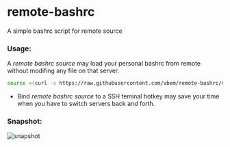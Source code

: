 # remote-bashrc
A simple bashrc script for remote source

### Usage:
A *remote bashrc source* may load your personal bashrc from remote without modifing any file on that server.
```sh
source <(curl -s https://raw.githubusercontent.com/vbem/remote-bashrc/master/bashrc.sh)
```
- Bind *remote bashrc source* to a SSH teminal hotkey may save your time when you have to switch servers back and forth. 

### Snapshot:
![snapshot](https://raw.githubusercontent.com/vbem/remote-bashrc/master/img/snapshot.png)
